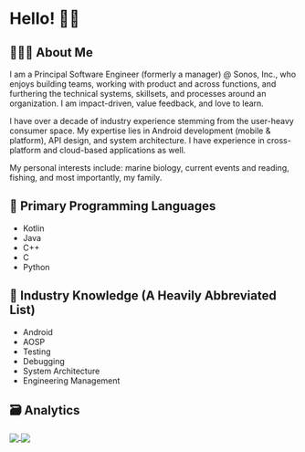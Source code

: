 # Hello! 👋🏻

## 👨🏻‍💼 About Me

I am a Principal Software Engineer (formerly a manager) @ Sonos, Inc., who enjoys building teams, working with product and across functions, and furthering the technical systems, skillsets, and processes around an organization. I am impact-driven, value feedback, and love to learn.

I have over a decade of industry experience stemming from the user-heavy consumer space. My expertise lies in Android development (mobile & platform), API design, and system architecture. I have experience in cross-platform and cloud-based applications as well.

My personal interests include: marine biology, current events and reading, fishing, and most importantly, my family.

## 📔 Primary Programming Languages

- Kotlin
- Java
- C++
- C
- Python

## 📓 Industry Knowledge (A Heavily Abbreviated List)

- Android
- AOSP
- Testing
- Debugging
- System Architecture
- Engineering Management

## 🗃️ Analytics

<a href="https://github.com/papezjustin">
  <img align="center" src="https://github-readme-stats.vercel.app/api?username=papezjustin&show_icons=true"/>
  <img align="center" src="https://github-readme-stats.vercel.app/api/top-langs/?username=papezjustin&hide_progress=true"/>
</a>
